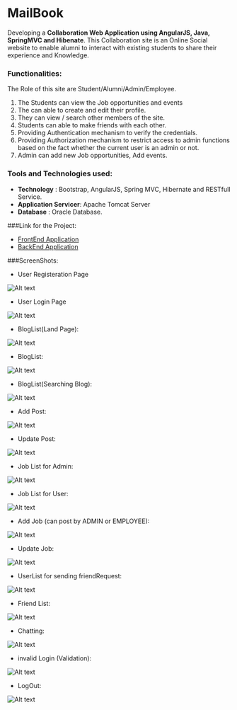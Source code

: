 # MailBook
Developing a **Collaboration Web Application using AngularJS, Java, SpringMVC and Hibenate**. This Collaboration site is an Online Social website to enable alumni to interact with existing students to share their experience and Knowledge.

### Functionalities:
   The Role of this site are Student/Alumni/Admin/Employee.

1. The Students can view the Job opportunities and events
2. The can able to create and edit their profile.
3. They can view / search other members of the site.
4. Students can able to make friends with each other.
5. Providing Authentication mechanism to verify the credentials.
6. Providing Authorization mechanism to restrict access to admin functions
    based on the fact whether the current user is an admin or not.
7. Admin can add new Job opportunities, Add events.

### Tools and Technologies used:

*  **Technology** : Bootstrap, AngularJS, Spring MVC, Hibernate and RESTfull
   Service.
*  **Application Servicer**: Apache Tomcat Server
*  **Database** : Oracle Database.

###Link for the Project:

* [FrontEnd Application](https://github.com/ikismail/CollaborationFrontEnd.git)
* [BackEnd Application](https://github.com/ikismail/CollabrationBackend.git)

###ScreenShots:

* User Registeration Page

![Alt text](https://github.com/ikismail/CollaborationFrontEnd/blob/master/WebContent/c_resource/screenshots/Registeration.png)

* User Login Page

![Alt text](https://github.com/ikismail/CollaborationFrontEnd/blob/master/WebContent/c_resource/screenshots/Vaidation.png)

* BlogList(Land Page): 

![Alt text](https://github.com/ikismail/CollaborationFrontEnd/blob/master/WebContent/c_resource/screenshots/BlogList.png)

* BlogList: 

![Alt text](https://github.com/ikismail/CollaborationFrontEnd/blob/master/WebContent/c_resource/screenshots/BlogList2.png)

* BlogList(Searching Blog): 

![Alt text](https://github.com/ikismail/CollaborationFrontEnd/blob/master/WebContent/c_resource/screenshots/BlogList1.png)

* Add Post:

![Alt text](https://github.com/ikismail/CollaborationFrontEnd/blob/master/WebContent/c_resource/screenshots/AddPost.png)

* Update Post:

![Alt text](https://github.com/ikismail/CollaborationFrontEnd/blob/master/WebContent/c_resource/screenshots/UpdateBlog.png)

* Job List for Admin:

![Alt text](https://github.com/ikismail/CollaborationFrontEnd/blob/master/WebContent/c_resource/screenshots/AdminJobList.png)

* Job List for User:

![Alt text](https://github.com/ikismail/CollaborationFrontEnd/blob/master/WebContent/c_resource/screenshots/UserJobList.png)

* Add Job (can post by ADMIN or EMPLOYEE):

![Alt text](https://github.com/ikismail/CollaborationFrontEnd/blob/master/WebContent/c_resource/screenshots/AddJob.png)

* Update Job:

![Alt text](https://github.com/ikismail/CollaborationFrontEnd/blob/master/WebContent/c_resource/screenshots/UpdateJobs.png)

* UserList for sending friendRequest:

![Alt text](https://github.com/ikismail/CollaborationFrontEnd/blob/master/WebContent/c_resource/screenshots/UserList.png)

* Friend List:

![Alt text](https://github.com/ikismail/CollaborationFrontEnd/blob/master/WebContent/c_resource/screenshots/FriendList.png)

* Chatting:

![Alt text](https://github.com/ikismail/CollaborationFrontEnd/blob/master/WebContent/c_resource/screenshots/Chat.png)

* invalid Login (Validation):

![Alt text](https://github.com/ikismail/CollaborationFrontEnd/blob/master/WebContent/c_resource/screenshots/Validation.png)

* LogOut:

![Alt text](https://github.com/ikismail/CollaborationFrontEnd/blob/master/WebContent/c_resource/screenshots/logout.png)
